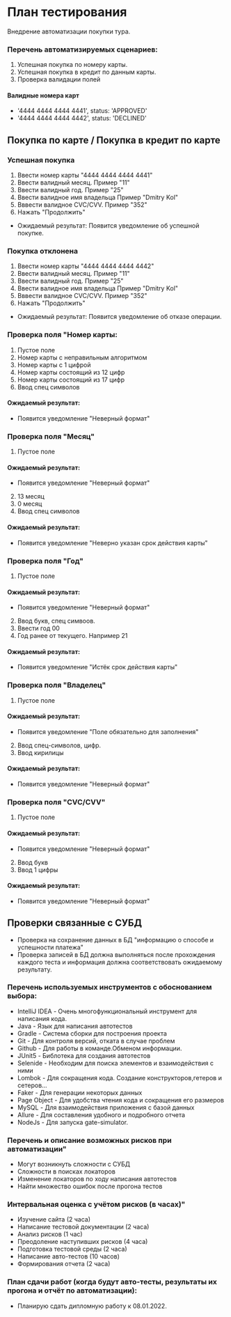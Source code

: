 # План тестирования

Внедрение автоматизации покупки тура.

### Перечень автоматизируемых сценариев:

1. Успешная покупка по номеру карты.
2. Успешная покупка в кредит по данным карты.
3. Проверка валидации полей

#### Валидные номера карт

* '4444 4444 4444 4441', status: 'APPROVED'
* '4444 4444 4444 4442', status: 'DECLINED'


## Покупка по карте / Покупка в кредит по карте

### Успешная покупка

1. Ввести номер карты "4444 4444 4444 4441"
2. Ввести валидный месяц. Пример "11"
3. Ввести валидный год. Пример "25"
4. Ввести валидное имя владельца Пример "Dmitry Kol"
5. Вввести валидное CVC/CVV. Пример "352"
6. Нажать "Продолжить"
* Ожидаемый результат: Появится уведомление об успешной покупке.

### Покупка отклонена

1. Ввести номер карты "4444 4444 4444 4442"
2. Ввести валидный месяц. Пример "11"
3. Ввести валидный год. Пример "25"
4. Ввести валидное имя владельца Пример "Dmitry Kol"
5. Вввести валидное CVC/CVV. Пример "352"
6. Нажать "Продолжить"
* Ожидаемый результат: Появится уведомление об отказе операции.

### Проверка поля "Номер карты:

1. Пустое поле
2. Номер карты с неправильным алгоритмом
3. Номер карты с 1 цифрой
4. Номер карты состоящий из 12 цифр
5. Номер карты состоящий из 17 цифр
6. Ввод спец символов

#### Ожидаемый результат:

* Появится уведомление "Неверный формат"

### Проверка поля "Месяц"

1. Пустое поле

#### Ожидаемый результат:

* Появится уведомление "Неверный формат"

2. 13 месяц
3. 0 месяц
4. Ввод спец символов

#### Ожидаемый результат:

* Появится уведомление "Неверно указан срок действия карты"

### Проверка поля "Год"

1. Пустое поле

#### Ожидаемый результат:

* Появится уведомление "Неверный формат"

2. Ввод букв, спец симвоов.
3. Ввести год 00
4. Год ранее от текущего. Например 21

#### Ожидаемый результат:

* Появится уведомление "Истёк срок действия карты"

### Проверка поля "Владелец"

1. Пустое поле

#### Ожидаемый результат:

* Появится уведомление "Поле обязательно для заполнения"

2. Ввод спец-символов, цифр.
3. Ввод кирилицы

#### Ожидаемый результат:

* Появится уведомление "Неверный формат"

### Проверка поля "CVC/CVV"

1. Пустое поле

#### Ожидаемый результат:

* Появится уведомление "Неверный формат"

2. Ввод букв
3. Ввод 1 цифры

#### Ожидаемый результат:

* Появится уведомление "Неверный формат"

## Проверки связанные с СУБД

* Проверка на сохранение данных в БД "информацию о способе и успешности платежа"
* Проверка записей в БД должна выполняться после прохождения каждого теста и информация должна соответствовать
  ожидаемому результату.

### Перечень используемых инструментов с обоснованием выбора:

* IntelliJ IDEA - Очень многофункциональный инструмент для написания кода.
* Java - Язык для написания автотестов
* Gradle - Система сборки для построения проекта
* Git - Для контроля версий, отката в случае проблем
* Github - Для работы в команде.Обменом информации.
* JUnit5 - Библотека для создания автотестов
* Selenide - Необходим для поиска элементов и взаимодействия с ними
* Lombok - Для сокращения кода. Создание конструкторов,гетеров и сетеров...
* Faker - Для генерации некоторых данных
* Page Object - Для удобства чтения кода и сокращения его размеров
* MySQL - Для взаимодействия приложения с базой данных
* Allure - Для составления удобного и подробного отчета
* NodeJs - Для запуска  gate-simulator.

### Перечень и описание возможных рисков при автоматизации"

* Могут возникнуть сложности с CУБД
* Сложности в поисках локаторов
* Изменение локаторов по ходу написания автотестов
* Найти множество ошибок после прогона тестов

### Интервальная оценка с учётом рисков (в часах)"

* Изучение сайта (2 часа)
* Написание тестовой документации (2 часа)
* Анализ рисков (1 час)
* Преодоление наступивших рисков (4 часа)
* Подготовка тестовой среды (2 часа)
* Написание авто-тестов  (10 часов)
* Формирования отчета (2 часа)

### План сдачи работ (когда будут авто-тесты, результаты их прогона и отчёт по автоматизации):

* Планирую сдать дипломную работу к 08.01.2022.











